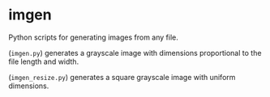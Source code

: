 # imgen
Python scripts for generating images from any file.

(`imgen.py`) generates a grayscale image with dimensions proportional to the file length and width.

(`imgen_resize.py`) generates a square grayscale image with uniform dimensions.